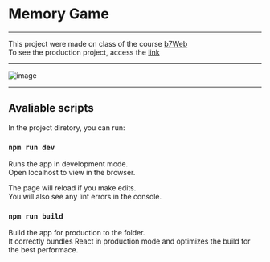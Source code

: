 # Memory Game
***

This project were made on class of the course [b7Web](https://b7web.com.br/fullstack/)\
To see the production project, access the [link](https://react-memory-game-b7web.vercel.app/)

***

![image](https://user-images.githubusercontent.com/104371202/191635551-2fd56484-120d-4f04-8b03-3d50bd4ac0e5.png)

***

## Avaliable scripts

In the project diretory, you can run:

### `npm run dev`

Runs the app in development mode.\
Open localhost to view in the browser.

The page will reload if you make edits.\
You will also see any lint errors in the console.

### `npm run build`

Build the app for production to the folder.\
It correctly bundles React in production mode and optimizes the build for the best performace.




